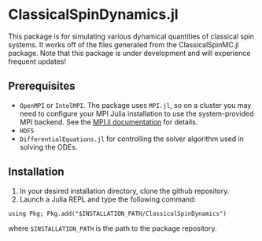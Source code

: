# ClassicalSpinDynamics.jl

This package is for simulating various dynamical quantities of classical spin systems. It works off of the files generated from the ClassicalSpinMC.jl package. Note that this package is under development and will experience frequent updates! 

## Prerequisites 
* `OpenMPI` or `IntelMPI`. The package uses `MPI.jl`, so on a cluster you may need to configure your MPI Julia installation to use the system-provided MPI backend. See the [MPI.jl documentation](https://juliaparallel.org/MPI.jl/stable/configuration/) for details. 
* `HDF5`
* `DifferentialEquations.jl` for controlling the solver algorithm used in solving the ODEs.


## Installation 
1. In your desired installation directory, clone the github repository. 
2. Launch a Julia REPL and type the following command: 

`using Pkg; Pkg.add("$INSTALLATION_PATH/ClassicalSpinDynamics")`

where `$INSTALLATION_PATH` is the path to the package repository. 
